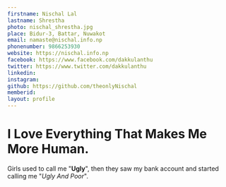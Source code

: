 ```yaml
---
firstname: Nischal Lal 
lastname: Shrestha 
photo: nischal_shrestha.jpg 
place: Bidur-3, Battar, Nuwakot 
email: namaste@nischal.info.np 
phonenumber: 9866253930 
website: https://nischal.info.np
facebook: https://www.facebook.com/dakkulanthu
twitter: https://www.twitter.com/dakkulanthu
linkedin: 
instagram: 
github: https://github.com/theonlyNischal
memberid:
layout: profile
---
```


# I Love Everything That Makes Me More Human.

Girls used to call me "**Ugly**", then they saw my bank account and started calling me "*Ugly And Poor*".

